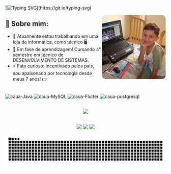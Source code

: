 [![Typing SVG](https://readme-typing-svg.demolab.com?font=Fira+Code&weight=900&size=65&pause=1500&color=CBD1D9&vCenter=true&width=1500&height=89&lines=Ol%C3%A1+devs%2C+boas-vindas+ao+meu+perfil!)](https://git.io/typing-svg)

<img align="right" alt="#" src="https://raw.githubusercontent.com/cauamv/cauamv/main/imagens/mini_caua.png" width="200px"/>

## 👾 Sobre mim: 

- 🔭 Atualmente estou trabalhando em uma loja de informática, como técnico 🖥
- 🌱 Em fase de aprendizagem! Cursando 4° semestre em técnico de DESENVOLVIMENTO DE SISTEMAS.
- ⚡ Fato curioso: Incentivado pelos pais, sou apaixonado por tecnologia desde meus 7 anos! 👉

<div style="display: inline_block"><br>
  <img align="center" alt="caua-Java" height="30" width="40" src="https://cdn.jsdelivr.net/gh/devicons/devicon/icons/java/java-original.svg">
  <img align="center" alt="caua-MySQL" height="30" width="40" src="https://cdn.jsdelivr.net/gh/devicons/devicon/icons/mysql/mysql-original.svg">
  <img align="center" alt="caua-Flutter" height="30" width="40" src="https://cdn.jsdelivr.net/gh/devicons/devicon/icons/flutter/flutter-plain.svg">
  <img align="center" alt="caua-postgresql" height="30" width="40" src="https://cdn.jsdelivr.net/gh/devicons/devicon/icons/postgresql/postgresql-plain.svg">
</div>

##

<p align="center">
  <a href="#"><img src="https://github-readme-stats.vercel.app/api?username=cauamv&show_icons=true&theme=dark"></a>
</p>

##

<p align="center">
  <a href="https://instagram.com/cauamv" target="_blank"><img src="https://img.shields.io/badge/-Instagram-%23E4405F?style=for-the-badge&logo=instagram&logoColor=white" target="_blank"></a>
  <a href = "mailto:cauamvieira29@gmail.com"><img src="https://img.shields.io/badge/Gmail-D14836?style=for-the-badge&logo=gmail&logoColor=white" target="_blank"></a>
  <a href="https://www.linkedin.com/in/cau%C3%A3-de-moraes-vieira-5b7857232/" target="_blank"><img src="https://img.shields.io/badge/-LinkedIn-%230077B5?style=for-the-badge&logo=linkedin&logoColor=white" target="_blank"</a> 
</p>

<p align="center">
  <img alt="cobrinha comendo minhas contribuicoes" src="https://raw.githubusercontent.com/cauamv/cauamv/output/github-contribution-grid-snake-dark.svg"/>
</p>
